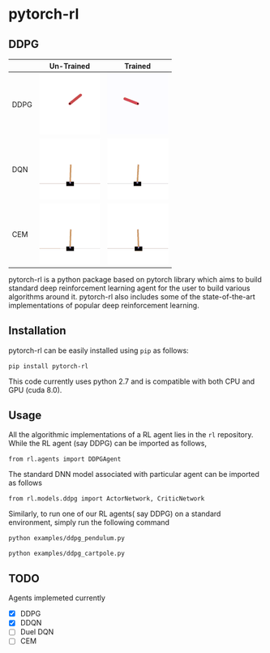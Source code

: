 # pytorch-rl
## DDPG 

| | Un-Trained | Trained |
|----|--------------|------|
|DDPG|![pendulum untrained](/assets/pendulum_untrained.gif)  |![pendulum trained](/assets/pendulum_trained.gif)
|DQN|![cartpole untrained](/assets/cartpole_untrained.gif)  | ![cartpole trained](/assets/cartpole_trained.gif)
|CEM|![cartpole untrained](/assets/cem_untrained.gif)  | ![cartpole trained](/assets/cem_trained.gif)

pytorch-rl is a python package based on pytorch library which aims to build standard deep reinforcement learning agent for the user to build various algorithms around it. pytorch-rl also includes some of the state-of-the-art implementations of popular deep reinforcement learning. 
## Installation
pytorch-rl can be easily installed using `pip`  as follows: 
```
pip install pytorch-rl
```
This code currently uses python 2.7 and is compatible with both CPU and GPU (cuda 8.0). 
## Usage
All the algorithmic implementations of a RL agent lies in the `rl` repository. While the RL agent (say DDPG) can be imported as follows, 
```
from rl.agents import DDPGAgent
```
The standard DNN model associated with particular agent can be imported as follows
```
from rl.models.ddpg import ActorNetwork, CriticNetwork
```
Similarly, to run one of our RL agents( say DDPG) on a standard environment, simply run the following command 
```
python examples/ddpg_pendulum.py
```
```
python examples/ddpg_cartpole.py
```
## TODO
Agents implemeted currently
- [x] DDPG 
- [x] DDQN
- [ ] Duel DQN
- [ ] CEM
